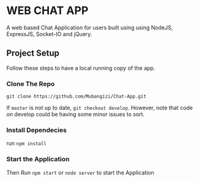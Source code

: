 # WEB CHAT APP

A web based Chat Application for users built using using NodeJS, ExpressJS, Socket-IO and jQuery.

## Project Setup

Follow these steps to have a local running copy of the app.

### Clone The Repo

`git clone https://github.com/Mubangizi/Chat-App.git`

If `master` is not up to date, `git checkout develop`. However, note that code on develop could be having some minor issues to sort.

### Install Dependecies

run `npm install`

### Start the Application

Then Run `npm start` or `node server` to start the Application
